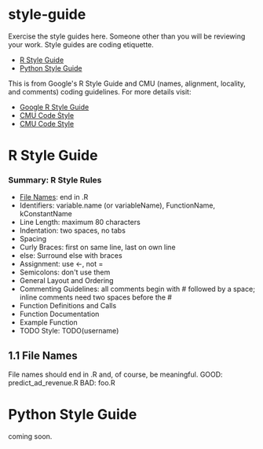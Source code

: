 # style-guide
Exercise the style guides here. Someone other than you will be reviewing your work. Style guides are coding etiquette.

- [R Style Guide](#r-style-guide)
- [Python Style Guide](#python-style-guide)

This is from Google's R Style Guide and CMU (names, alignment, locality, and comments) coding guidelines. For more details visit:
- [Google R Style Guide](https://google.github.io/styleguide/Rguide.xml)
- [CMU Code Style](https://www.cs.cmu.edu/~pattis/15-1XX/15-200/lectures/style/lecture.html)
- [CMU Code Style](http://www.cs.cmu.edu/~./213/codeStyle.html)




# R Style Guide
### Summary: R Style Rules
* [File Names](#11-file-names): end in .R
* Identifiers: variable.name (or variableName), FunctionName, kConstantName
* Line Length: maximum 80 characters
* Indentation: two spaces, no tabs
* Spacing
* Curly Braces: first on same line, last on own line
* else: Surround else with braces
* Assignment: use <-, not =
* Semicolons: don't use them
* General Layout and Ordering
* Commenting Guidelines: all comments begin with # followed by a space; inline comments need two spaces before the #
* Function Definitions and Calls
* Function Documentation
* Example Function
* TODO Style: TODO(username)


## 1.1 File Names
File names should end in .R and, of course, be meaningful.
GOOD: predict_ad_revenue.R
BAD: foo.R


# Python Style Guide
coming soon.

[//]: # (These are reference links used in the body of this note and get stripped out when the markdown processor does its job. There is no need to format nicely because it shouldn't be seen. Thanks SO - http://stackoverflow.com/questions/4823468/store-comments-in-markdown-syntax)

[LotusX]: <https://lotustech.io>
